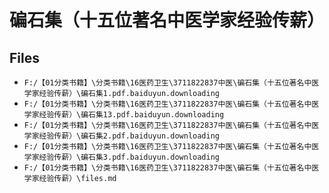 # 碥石集（十五位著名中医学家经验传薪）

## Files

- `F:/【01分类书籍】\分类书籍\16医药卫生\3711822837中医\碥石集（十五位著名中医学家经验传薪）\碥石集1.pdf.baiduyun.downloading`
- `F:/【01分类书籍】\分类书籍\16医药卫生\3711822837中医\碥石集（十五位著名中医学家经验传薪）\碥石集13.pdf.baiduyun.downloading`
- `F:/【01分类书籍】\分类书籍\16医药卫生\3711822837中医\碥石集（十五位著名中医学家经验传薪）\碥石集2.pdf.baiduyun.downloading`
- `F:/【01分类书籍】\分类书籍\16医药卫生\3711822837中医\碥石集（十五位著名中医学家经验传薪）\碥石集3.pdf.baiduyun.downloading`
- `F:/【01分类书籍】\分类书籍\16医药卫生\3711822837中医\碥石集（十五位著名中医学家经验传薪）\files.md`
